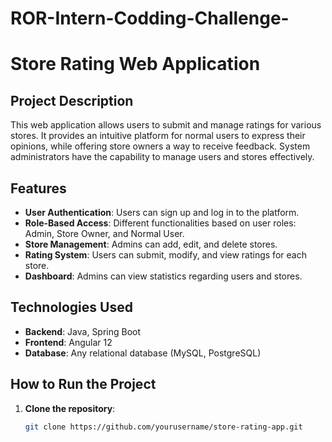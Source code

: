# ROR-Intern-Codding-Challenge-
# Store Rating Web Application

## Project Description
This web application allows users to submit and manage ratings for various stores. It provides an intuitive platform for normal users to express their opinions, while offering store owners a way to receive feedback. System administrators have the capability to manage users and stores effectively.

## Features
- **User Authentication**: Users can sign up and log in to the platform.
- **Role-Based Access**: Different functionalities based on user roles: Admin, Store Owner, and Normal User.
- **Store Management**: Admins can add, edit, and delete stores.
- **Rating System**: Users can submit, modify, and view ratings for each store.
- **Dashboard**: Admins can view statistics regarding users and stores.

## Technologies Used
- **Backend**: Java, Spring Boot
- **Frontend**: Angular 12
- **Database**: Any relational database (MySQL, PostgreSQL)

## How to Run the Project
1. **Clone the repository**:
   ```bash
   git clone https://github.com/yourusername/store-rating-app.git

